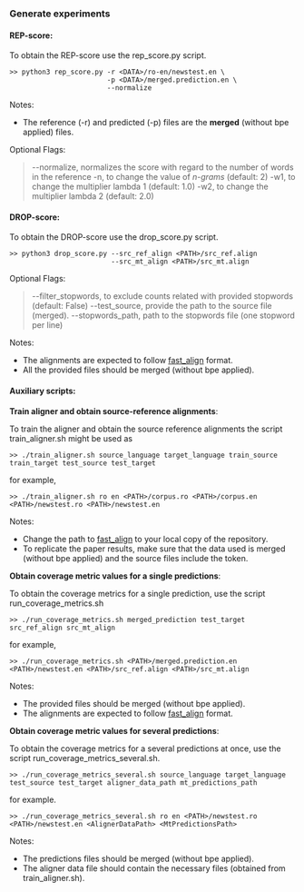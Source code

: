 ### Generate experiments

#### REP-score:

To obtain the REP-score use the rep\_score.py script.

```
>> python3 rep_score.py -r <DATA>/ro-en/newstest.en \
                        -p <DATA>/merged.prediction.en \
                        --normalize
```

Notes:

- The reference (-r) and predicted (-p) files are the **merged** (without bpe applied) files.

Optional Flags:

> --normalize, normalizes the score with regard to the number of words in the reference
> -n, to change the value of _n-grams_ (default: 2)
> -w1, to change the multiplier lambda 1 (default: 1.0)
> -w2, to change the multiplier lambda 2 (default: 2.0)

#### DROP-score:

To obtain the DROP-score use the drop\_score.py script.

```
>> python3 drop_score.py --src_ref_align <PATH>/src_ref.align
                         --src_mt_align <PATH>/src_mt.align
```

Optional Flags:

> --filter\_stopwords, to exclude counts related with provided stopwords (default: False)
> --test\_source, provide the path to the source file (merged).
> --stopwords\_path, path to the stopwords file (one stopword per line)

Notes:

- The alignments are expected to follow [fast_align](https://github.com/clab/fast_align) format.
- All the provided files should be merged (without bpe applied).

#### Auxiliary scripts:

**Train aligner and obtain source-reference alignments**:

To train the aligner and obtain the source reference alignments the script train\_aligner.sh might be used as

```
>> ./train_aligner.sh source_language target_language train_source train_target test_source test_target
```

for example,

```
>> ./train_aligner.sh ro en <PATH>/corpus.ro <PATH>/corpus.en <PATH>/newstest.ro <PATH>/newstest.en
```

Notes:

- Change the path to [fast_align](https://github.com/clab/fast_align) to your local copy of the repository.
- To replicate the paper results, make sure that the data used is merged (without bpe applied) and the source files include the <SINK> token.

**Obtain coverage metric values for a single predictions**:

To obtain the coverage metrics for a single prediction, use the script run\_coverage\_metrics.sh

```
>> ./run_coverage_metrics.sh merged_prediction test_target src_ref_align src_mt_align
```

for example,

```
>> ./run_coverage_metrics.sh <PATH>/merged.prediction.en <PATH>/newstest.en <PATH>/src_ref.align <PATH>/src_mt.align
```

Notes:

- The provided files should be merged (without bpe applied).
- The alignments are expected to follow [fast_align](https://github.com/clab/fast_align) format.

**Obtain coverage metric values for several predictions**:

To obtain the coverage metrics for a several predictions at once, use the script run\_coverage\_metrics\_several.sh.

```
>> ./run_coverage_metrics_several.sh source_language target_language test_source test_target aligner_data_path mt_predictions_path
```

for example.

```
>> ./run_coverage_metrics_several.sh ro en <PATH>/newstest.ro <PATH>/newstest.en <AlignerDataPath> <MtPredictionsPath>
```

Notes:

- The predictions files should be merged (without bpe applied).
- The aligner data file should contain the necessary files (obtained from train\_aligner.sh).

